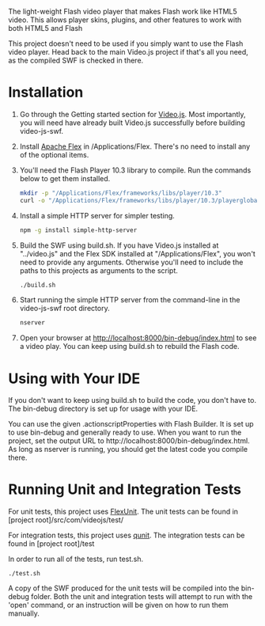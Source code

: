 The light-weight Flash video player that makes Flash work like HTML5 video. This allows player skins, plugins, and other features to work with both HTML5 and Flash

This project doesn't need to be used if you simply want to use the Flash video player.  Head back to the main Video.js project if that's all you need, as the compiled SWF is checked in there.

Installation
============

1. Go through the Getting started section for [Video.js](https://github.com/videojs/video.js/blob/master/CONTRIBUTING.md).  Most importantly, you will need have already built Video.js successfully before building video-js-swf.

2. Install [Apache Flex](http://flex.apache.org/installer.html) in /Applications/Flex. There's no need to install any of the optional items.

3. You'll need the Flash Player 10.3 library to compile.  Run the commands below to get them installed.

    ```bash
    mkdir -p "/Applications/Flex/frameworks/libs/player/10.3"
    curl -o "/Applications/Flex/frameworks/libs/player/10.3/playerglobal.swc" "http://fpdownload.macromedia.com/get/flashplayer/updaters/10/playerglobal10_3.swc"
   ```

4. Install a simple HTTP server for simpler testing.

    ```bash
    npm -g install simple-http-server
    ```
    
5. Build the SWF using build.sh. If you have Video.js installed at "../video.js" and the Flex SDK installed at "/Applications/Flex", you won't need to provide any arguments.  Otherwise you'll need to include the paths to this projects as arguments to the script.

    ```bash
    ./build.sh
    ```

7. Start running the simple HTTP server from the command-line in the video-js-swf root directory.

    ```bash
    nserver
    ```
    
8. Open your browser at [http://localhost:8000/bin-debug/index.html](http://localhost:8000/bin-debug/index.html) to see a video play.  You can keep using build.sh to rebuild the Flash code.

Using with Your IDE
============

If you don't want to keep using build.sh to build the code, you don't have to.  The bin-debug directory is set up for usage with your IDE.

You can use the given .actionscriptProperties with Flash Builder.  It is set up to use bin-debug and generally ready to use.  When you want to run the project, set the output URL to http://localhost:8000/bin-debug/index.html.  As long as nserver is running, you should get the latest code you compile there.

Running Unit and Integration Tests
===========

For unit tests, this project uses [FlexUnit](http://flexunit.org/). The unit tests can be found in [project root]/src/com/videojs/test/

For integration tests, this project uses [qunit](http://qunitjs.com/). The integration tests can be found in [project root]/test

In order to run all of the tests, run test.sh.

    ./test.sh

A copy of the SWF produced for the unit tests will be compiled into the bin-debug folder.  Both the unit and integration tests will attempt to run with the 'open' command, or an instruction will be given on how to run them manually.
